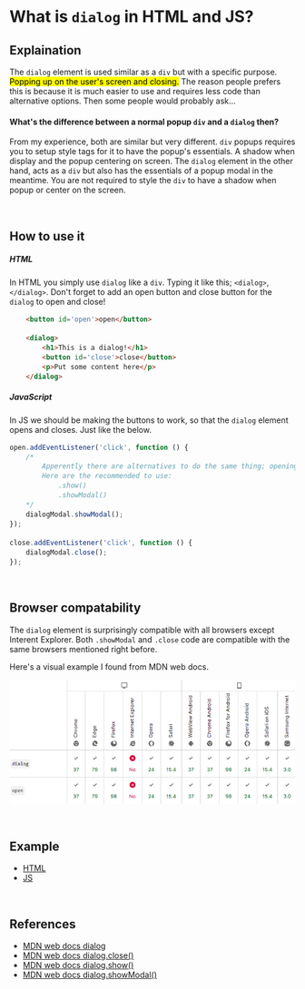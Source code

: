# What is `dialog` in HTML and JS?

## Explaination

The `dialog` element is used similar as a `div` but with a specific purpose. <mark>Popping up on the user's screen and closing.</mark> The reason people prefers this is because it is much easier to use and requires less code than alternative options. Then some people would probably ask...

#### What's the difference between a normal popup `div` and a `dialog` then?

From my experience, both are similar but very different. `div` popups requires you to setup style tags for it to have the popup's essentials. A shadow when display and the popup centering on screen. The `dialog` element in the other hand, acts as a `div` but also has the essentials of a popup modal in the meantime. You are not required to style the `div` to have a shadow when popup or center on the screen.

<br>

## How to use it
##### HTML
In HTML you simply use `dialog` like a `div`. Typing it like this; `<dialog>`, `</dialog>`. Don't forget to add an open button and close button for the `dialog` to open and close!
```html
    <button id='open'>open</button>

    <dialog>
        <h1>This is a dialog!</h1>
        <button id='close'>close</button>
        <p>Put some content here</p>
    </dialog>
```

##### JavaScript
In JS we should be making the buttons to work, so that the `dialog` element opens and closes. Just like the below.
```js
open.addEventListener('click', function () {
    /*
        Apperently there are alternatives to do the same thing; opening the dialog.
        Here are the recommended to use:
            .show()
            .showModal()
    */
    dialogModal.showModal();
});

close.addEventListener('click', function () {
    dialogModal.close();
});
```

<br>

## Browser compatability
The `dialog` element is surprisingly compatible with all browsers except Interent Explorer. Both `.showModal` and `.close` code are compatible with the same browsers mentioned right before. 

Here's a visual example I found from MDN web docs.

![Table of compatibility](Screenshot%202022-05-16%20152000.png)

<br>

## Example
- [HTML](examplehere/index.html)
- [JS](examplehere/js/index.js)

<br>

## References 
- [MDN web docs dialog](https://developer.mozilla.org/en-US/docs/Web/HTML/Element/dialog)
- [MDN web docs dialog.close()](https://developer.mozilla.org/en-US/docs/Web/API/HTMLDialogElement/close)
- [MDN web docs dialog.show()](https://developer.mozilla.org/en-US/docs/Web/API/HTMLDialogElement/show)
- [MDN web docs dialog.showModal()](https://developer.mozilla.org/en-US/docs/Web/API/HTMLDialogElement/showModal)
